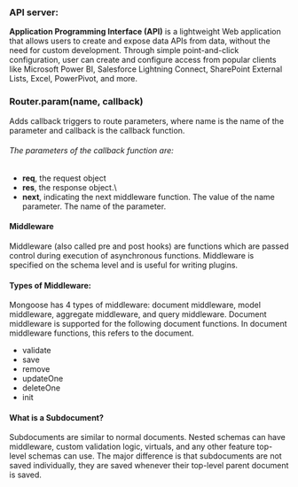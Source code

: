 ### API server:
**Application Programming Interface (API)** is a lightweight Web application that allows users to create and expose data APIs from data, without the need for custom development. Through simple point-and-click configuration, user can create and configure access from popular clients like Microsoft Power BI, Salesforce Lightning Connect, SharePoint External Lists, Excel, PowerPivot, and more.

### Router.param(name, callback)
Adds callback triggers to route parameters, where name is the name of the parameter and callback is the callback function. 

###### The parameters of the callback function are:

- **req**, the request object
- **res**, the response object.\
- **next**, indicating the next middleware function. The value of the name parameter. The name of the parameter.

#### Middleware
Middleware (also called pre and post hooks) are functions which are passed control during execution of asynchronous functions. Middleware is specified on the schema level and is useful for writing plugins.

#### Types of Middleware:
Mongoose has 4 types of middleware: document middleware, model middleware, aggregate middleware, and query middleware. Document middleware is supported for the following document functions. In document middleware functions, this refers to the document.

- validate
- save
- remove
- updateOne
- deleteOne
- init 

#### What is a Subdocument?
Subdocuments are similar to normal documents. Nested schemas can have middleware, custom validation logic, virtuals, and any other feature top-level schemas can use. The major difference is that subdocuments are not saved individually, they are saved whenever their top-level parent document is saved.

